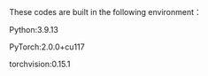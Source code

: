 These codes are built in the following environment：

Python:3.9.13

PyTorch:2.0.0+cu117

torchvision:0.15.1
